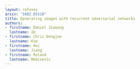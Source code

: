 ```yaml
---
layout: refuses
arxiv: "1602.05110"
title: Generating images with recurrent adversarial networks
authors:
- firstname: Daniel Jiwoong
  lastname: Im
- firstname: Chris Dongjoo
  lastname: Kim
- firstname: Hui
  lastname: Jiang
- firstname: Roland
  lastname: Memisevic
---
```

